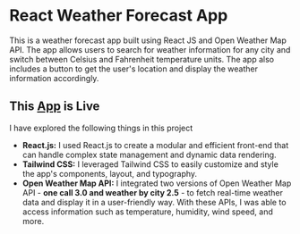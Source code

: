 # React Weather Forecast App

This is a weather forecast app built using React JS and Open Weather Map API. The app allows users to search for weather information for any city and switch between Celsius and Fahrenheit temperature units. The app also includes a button to get the user's location and display the weather information accordingly.

## This [App](https://mzain7434.github.io/Weather-React-App/) is Live

I have explored the following things in this project  
* **React.js:** I used React.js to create a modular and efficient front-end that can handle complex state management and dynamic data rendering.
* **Tailwind CSS:** I leveraged Tailwind CSS to easily customize and style the app's components, layout, and typography.
* **Open Weather Map API:** I integrated two versions of Open Weather Map API - **one call 3.0 and weather by city 2.5** - to fetch real-time weather data and display it in a user-friendly way. With these APIs, I was able to access information such as temperature, humidity, wind speed, and more.
 
